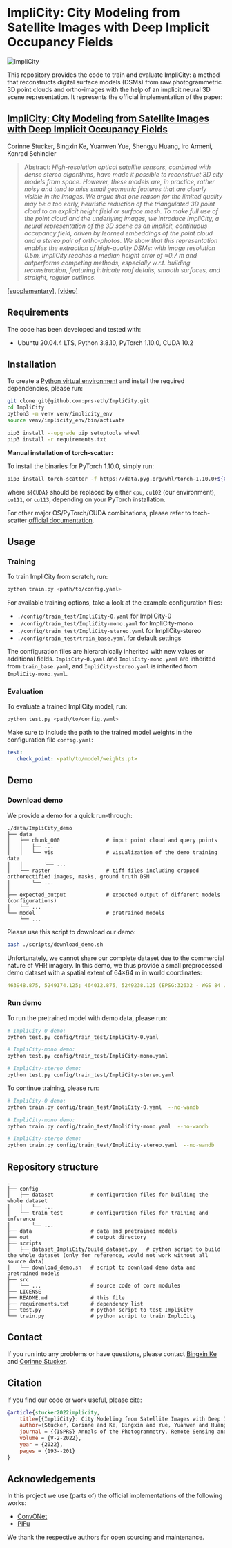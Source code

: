 # ImpliCity: City Modeling from Satellite Images with Deep Implicit Occupancy Fields

![ImpliCity](docs/teaser.jpg?raw=true)

This repository provides the code to train and evaluate ImpliCity: a method that reconstructs digital surface models 
(DSMs) from raw photogrammetric 3D point clouds and ortho-images with the help of an implicit neural 3D scene representation.
It represents the official implementation of the paper:

## [ImpliCity: City Modeling from Satellite Images with Deep Implicit Occupancy Fields](https://doi.org/10.5194/isprs-annals-V-2-2022-193-2022)
Corinne Stucker, Bingxin Ke, Yuanwen Yue, Shengyu Huang, Iro Armeni, Konrad Schindler

> Abstract: *High-resolution optical satellite sensors, combined with dense stereo algorithms, have made it possible to reconstruct 
3D city models from space. However, these models are, in practice, rather noisy and tend to miss small geometric features that are 
clearly visible in the images. We argue that one reason for the limited quality may be a too early, heuristic reduction of the 
triangulated 3D point cloud to an explicit height field or surface mesh. To make full use of the point cloud and the underlying images, 
we introduce ImpliCity, a neural representation of the 3D scene as an implicit, continuous occupancy field, driven by learned embeddings 
of the point cloud and a stereo pair of ortho-photos. We show that this representation enables the extraction of high-quality DSMs: 
with image resolution 0.5m, ImpliCity reaches a median height error of ≈0.7 m and outperforms competing methods, especially w.r.t. 
building reconstruction, featuring intricate roof details, smooth surfaces, and straight, regular outlines.*

[[supplementary]](https://arxiv.org/abs/2201.09968), [[video]](https://www.youtube.com/watch?v=7cheMxWhmjI)

## Requirements
The code has been developed and tested with:
* Ubuntu 20.04.4 LTS, Python 3.8.10, PyTorch 1.10.0, CUDA 10.2


## Installation


To create a [Python virtual environment](https://docs.python.org/3/tutorial/venv.html) and install the required dependencies, please run:

```bash
git clone git@github.com:prs-eth/ImpliCity.git
cd ImpliCity
python3 -m venv venv/implicity_env
source venv/implicity_env/bin/activate

pip3 install --upgrade pip setuptools wheel
pip3 install -r requirements.txt
```

**Manual installation of torch-scatter:**

To install the binaries for PyTorch 1.10.0, simply run:

```bash
pip3 install torch-scatter -f https://data.pyg.org/whl/torch-1.10.0+${CUDA}.html
```
where `${CUDA}` should be replaced by either `cpu`, `cu102` (our environment), `cu111`, or `cu113`, depending on your PyTorch installation.

For other major OS/PyTorch/CUDA combinations, please refer to torch-scatter [official documentation](https://github.com/rusty1s/pytorch_scatter#pytorch-1100).


## Usage
### Training
To train ImpliCity from scratch, run:

```bash
python train.py <path/to/config.yaml>
```

For available training options, take a look at the example configuration files:
* `./config/train_test/ImpliCity-0.yaml` for ImpliCity-0
* `./config/train_test/ImpliCity-mono.yaml` for ImpliCity-mono
* `./config/train_test/ImpliCity-stereo.yaml` for ImpliCity-stereo
* `./config/train_test/train_base.yaml` for default settings

The configuration files are hierarchically inherited with new values or additional fields. `ImpliCity-0.yaml` and `ImpliCity-mono.yaml` are inherited from `train_base.yaml`,
and `ImpliCity-stereo.yaml` is inherited from `ImpliCity-mono.yaml`.

    
### Evaluation
To evaluate a trained ImpliCity model, run:

```bash
python test.py <path/to/config.yaml>
```

Make sure to include the path to the trained model weights in the configuration file `config.yaml`:

```yaml
test:
   check_point: <path/to/model/weights.pt>
```


## Demo
### Download demo
We provide a demo for a quick run-through:
```
./data/ImpliCity_demo
├── data                        
│   ├── chunk_000               # input point cloud and query points
│   │   ├── ...
│   │   └── vis                 # visualization of the demo training data
│   │       └── ...
│   └── raster                  # tiff files including cropped orthorectified images, masks, ground truth DSM
│       └── ...
│   
├── expected_output             # expected output of different models (configurations) 
│   └── ...
└── model                       # pretrained models
    └── ...
```

Please use this script to download our demo:
```bash
bash ./scripts/download_demo.sh
```

Unfortunately, we cannot share our complete dataset due to the commercial nature of VHR imagery. In this demo, we thus provide a small
preprocessed demo dataset with a spatial extent of 64&times;64 m in world coordinates:

```yaml
463948.875, 5249174.125; 464012.875, 5249238.125 (EPSG:32632 - WGS 84 / UTM zone 32N - Projected)
```


### Run demo

To run the pretrained model with demo data, please run:
```bash
# ImpliCity-0 demo:
python test.py config/train_test/ImpliCity-0.yaml

# ImpliCity-mono demo:
python test.py config/train_test/ImpliCity-mono.yaml

# ImpliCity-stereo demo:
python test.py config/train_test/ImpliCity-stereo.yaml
```

To continue training, please run:
```bash
# ImpliCity-0 demo:
python train.py config/train_test/ImpliCity-0.yaml  --no-wandb

# ImpliCity-mono demo:
python train.py config/train_test/ImpliCity-mono.yaml  --no-wandb

# ImpliCity-stereo demo:
python train.py config/train_test/ImpliCity-stereo.yaml  --no-wandb
```


## Repository structure
```
.
├── config                 
│   ├── dataset            # configuration files for building the whole dataset
│   │   └── ...
│   └── train_test         # configuration files for training and inference 
│       └── ...             
├── data                   # data and pretrained models
├── out                    # output directory 
├── scripts                
│   ├── dataset_ImpliCity/build_dataset.py   # python script to build the whole dataset (only for reference, would not work without all source data)
│   └── download_demo.sh   # script to download demo data and pretrained models
├── src                    
│   └── ...                # source code of core modules
├── LICENSE
├── README.md              # this file
├── requirements.txt       # dependency list
├── test.py                # python script to test ImpliCity
└── train.py               # python script to train ImpliCity
```




## Contact
If you run into any problems or have questions, please contact [Bingxin Ke](mailto:bingke@ethz.ch) and [Corinne Stucker](mailto:corinne.stucker@geod.baug.ethz.ch).


## Citation

If you find our code or work useful, please cite:

```bibtex
@article{stucker2022implicity,
    title={{ImpliCity}: City Modeling from Satellite Images with Deep Implicit Occupancy Fields},
    author={Stucker, Corinne and Ke, Bingxin and Yue, Yuanwen and Huang, Shengyu and Armeni, Iro and Schindler, Konrad},
    journal = {{ISPRS} Annals of the Photogrammetry, Remote Sensing and Spatial Information Sciences},
    volume = {V-2-2022},
    year = {2022},
    pages = {193--201}
}
```

## Acknowledgements
In this project we use (parts of) the official implementations of the following works:
- [ConvONet](https://github.com/autonomousvision/convolutional_occupancy_networks)
- [PIFu](https://github.com/shunsukesaito/PIFu)

We thank the respective authors for open sourcing and maintenance.

